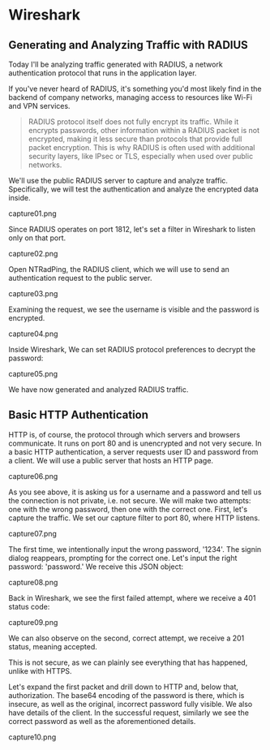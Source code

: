 # Wireshark

## Generating and Analyzing Traffic with RADIUS

Today I'll be analyzing traffic generated with RADIUS, a network authentication protocol that runs in the application layer.

If you've never heard of RADIUS, it's something you'd most likely find in the backend of company networks, managing access to resources like Wi-Fi and VPN services.

> RADIUS protocol itself does not fully encrypt its traffic. While it encrypts passwords, other information within a RADIUS packet is not encrypted, making it less secure than protocols that provide full packet encryption. This is why RADIUS is often used with additional security layers, like IPsec or TLS, especially when used over public networks.

We'll use the public RADIUS server to capture and analyze traffic. Specifically, we will test the authentication and analyze the encrypted data inside.

capture01.png

Since RADIUS operates on port 1812, let's set a filter in Wireshark to listen only on that port.

capture02.png

Open NTRadPing, the RADIUS client, which we will use to send an authentication request to the public server.

capture03.png

Examining the request, we see the username is visible and the password is encrypted.

capture04.png

Inside Wireshark, We can set RADIUS protocol preferences to decrypt the password:

capture05.png

We have now generated and analyzed RADIUS traffic.

## Basic HTTP Authentication

HTTP is, of course, the protocol through which servers and browsers communicate. It runs on port 80 and is unencrypted and not very secure. In a basic HTTP authentication, a server requests user ID and password from a client. We will use a public server that hosts an HTTP page.

capture06.png

As you see above, it is asking us for a username and a password and tell us the connection is not private, i.e. not secure. We will make two attempts: one with the wrong password, then one with the correct one. First, let's capture the traffic. We set our capture filter to port 80, where HTTP listens.

capture07.png

The first time, we intentionally input the wrong password, '1234'. The signin dialog reappears, prompting for the correct one. Let's input the right password: 'password.' We receive this JSON object:

capture08.png

Back in Wireshark, we see the first failed attempt, where we receive a 401 status code:

capture09.png

We can also observe on the second, correct attempt, we receive a 201 status, meaning accepted.

This is not secure, as we can plainly see everything that has happened, unlike with HTTPS.

Let's expand the first packet and drill down to HTTP and, below that, authorization. The base64 encoding of the password is there, which is insecure, as well as the original, incorrect password fully visible. We also have details of the client. In the successful request, similarly we see the correct password as well as the aforementioned details.

capture10.png
